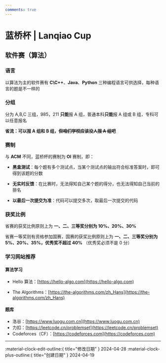 ```yaml
---
comments: true
---
```


# 蓝桥杯 | Lanqiao Cup

## 软件赛（算法）

### 语言

以算法为主的软件赛有 **C\C++**、**Java**、**Python** 三种编程语言可供选择，每种语言的题是不一样的

### 分组

分为 A,B,C 三组，985，211 **只能**报 A 组，普通本科**只能**报 A 组或 B 组，专科可以任意报名

**省流：可以报 A 组和 B 组，~~但咱们学校应该没人报 A 组吧~~**

### 赛制

与 **ACM** 不同，蓝桥杯的赛制为 **OI** 赛制，即：

- **黑盒测试**：每个题有多个测试点，当某个测试点的输出符合标准答案时，即可得到该题的分数

- **无实时反馈**：在比赛时，无法得知自己某个题的得分，也无法得知自己当前的排名

- **以最后一次提交为准**：代码可以提交多次，取最后一次提交的代码

### 获奖比例

省赛的获奖比例原则上为 **一、二、三等奖分别为 10%、20%、30%**

省赛一等奖则有资格参加国赛，国赛的获奖比例原则上为 **一、二、三等奖分别为 5%、20%、35%，优秀奖不超过 40%** （优秀奖必须不是 0 分）

### 学习网站推荐

#### 算法学习

- Hello 算法：[https://hello-algo.com](https://hello-algo.com)

- The Algorithms：[https://the-algorithms.com/zh_Hans](https://the-algorithms.com/zh_Hans)

#### 题库

- 洛谷：[https://www.luogu.com.cn](https://www.luogu.com.cn)
- 力扣：[https://leetcode.cn/problemset](https://leetcode.cn/problemset)
- Codeforces（CF）：[https://codeforces.com](https://codeforces.com)

---

:material-clock-edit-outline:{ title="修改日期" } 2024-04-28
:material-clock-plus-outline:{ title="创建日期" } 2024-04-19
